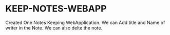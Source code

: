 # KEEP-NOTES-WEBAPP
Created One Notes Keeping WebApplication.
We can Add title and Name of writer in the Note.
We can also delte the note.
